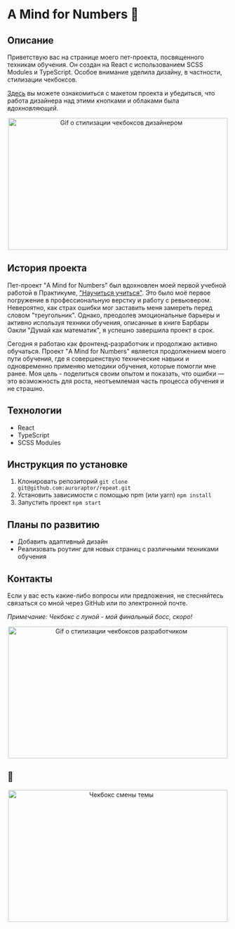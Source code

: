 # A Mind for Numbers 🧠

## Описание
Приветствую вас на странице моего пет-проекта, посвященного техникам обучения. Он создан на React с использованием SCSS Modules и TypeScript. Особое внимание уделила дизайну, в частности, стилизации чекбоксов.

[Здесь](https://www.figma.com/file/BgDrLkyCSN4aIch0hrzrRe/научиться-учиться?node-id=0%3A1&t=gIclbZS6ZnJnext9-1) вы можете ознакомиться с макетом проекта и убедиться, что работа дизайнера над этими кнопками и облаками была *вдохновляющей*.

<p align="center">
  <img src="https://media.tenor.com/n36qbwYGTOAAAAAd/stable-ronaldo-dance.gif" alt="Gif о стилизации чекбоксов дизайнером" style="width: 500px; height: 300px;">
</p>

## История проекта
Пет-проект "A Mind for Numbers" был вдохновлен моей первой учебной работой в Практикуме, ["Научиться учиться"](https://auroraptor.github.io/how-to-learn/). Это было моё первое погружение в профессиональную верстку и работу с ревьювером. Невероятно, как страх ошибки мог заставить меня замереть перед словом "треугольник". Однако, преодолев эмоциональные барьеры и активно используя техники обучения, описанные в книге Барбары Оакли "Думай как математик", я успешно завершила проект в срок. 

Сегодня я работаю как фронтенд-разработчик и продолжаю активно обучаться. Проект "A Mind for Numbers" является продолжением моего пути обучения, где я совершенствую технические навыки и одновременно применяю методики обучения, которые помогли мне ранее. Моя цель - поделиться своим опытом и показать, что ошибки — это возможность для роста, неотъемлемая часть процесса обучения и не страшно.

## Технологии
- React
- TypeScript
- SCSS Modules

## Инструкция по установке
1. Клонировать репозиторий `git clone git@github.com:auroraptor/repeat.git`
2. Установить зависимости с помощью npm (или yarn) `npm install`
3. Запустить проект `npm start`

## Планы по развитию
- Добавить адаптивный дизайн
- Реализовать роутинг для новых страниц с различными техниками обучения

## Контакты
Если у вас есть какие-либо вопросы или предложения, не стесняйтесь связаться со мной через GitHub или по электронной почте.

*Примечание: Чекбокс с луной - мой финальный босс, скоро!*

<p align="center">
  <img src="https://media.tenor.com/wUdaAg8Kms4AAAAd/sweaty-sweat.gif" alt="Gif о стилизации чекбоксов разработчиком" style="width: 500px; height: 300px;">
</p>

## 🎉
<p align="center">
  <img src="https://media.giphy.com/media/v1.Y2lkPTc5MGI3NjExM2VmYjU2YWE2NGNlMjE4MWNhYTFmZDU1NTI2ZjYzYzUzZTI5Y2M5MCZlcD12MV9pbnRlcm5hbF9naWZzX2dpZklkJmN0PWc/vqHcgYbx89xNB8LWCU/giphy.gif" alt="Чекбокс смены темы" style="width: 500px; height: 300px;">
</p>
